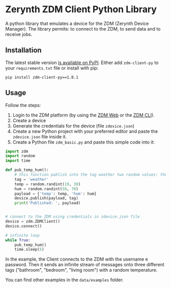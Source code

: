# Zerynth ZDM Client Python Library

A python library that emulates a device for the  ZDM (Zerynth Device Manager).
The library permits: to connect to the ZDM, to send data and to receive jobs.

## Installation

The latest stable version [is available on PyPI](https://pypi.org/project/zdm-client-py/). Either add `zdm-client-py` to your `requirements.txt` file or install with pip:
```
pip install zdm-client-py==1.0.1
```
    
## Usage

Follow the steps:

1. Login to the ZDM platform (by using the [ZDM Web](https://zdm.zerynth.com) or the [ZDM CLI](https://www.zerynth.com/blog/docs/zdm/getting-started/the-zdm-command-line-interface/)).
2. Create a device
3. Generate the credentials for the device (file `zdevice.json`)
4. Create a new Python project with your preferred editor and paste the `zdevice.json` file inside it. 
5.  Create a Python file `zdm_basic.py` and paste this simple code into it:

```python
import zdm
import random
import time

def pub_temp_hum():
    # this function publish into the tag weather two random values: the temperature and the humidity
    tag = 'weather'
    temp = random.randint(19, 38)
    hum = random.randint(50, 70)
    payload = {'temp': temp, 'hum': hum}
    device.publish(payload, tag)
    print('Published: ', payload)


# connect to the ZDM using credentials in zdevice.json file
device = zdm.ZDMClient()
device.connect()

# infinite loop
while True:
    pub_temp_hum()
    time.sleep(5)
```
In the example, the Client connects to the ZDM with the username e password.
Then it sends an infinite stream of messages onto three different tags ("bathroom", "bedroom", "living room") with a random temperature.

You can find other examples in the `data/examples` folder.


